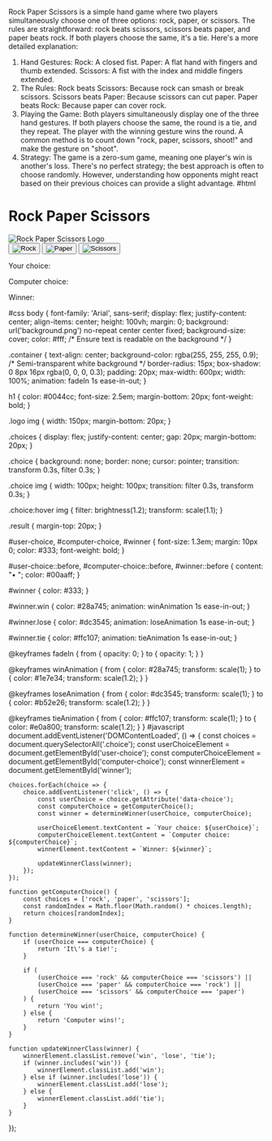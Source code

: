 Rock Paper Scissors is a simple hand game where two players simultaneously choose one of three options: rock, paper, or scissors. The rules are straightforward: rock beats scissors, scissors beats paper, and paper beats rock. If both players choose the same, it's a tie. 
Here's a more detailed explanation:
1. Hand Gestures:
Rock: A closed fist. 
Paper: A flat hand with fingers and thumb extended. 
Scissors: A fist with the index and middle fingers extended. 
2. The Rules:
Rock beats Scissors: Because rock can smash or break scissors. 
Scissors beats Paper: Because scissors can cut paper. 
Paper beats Rock: Because paper can cover rock. 
3. Playing the Game:
Both players simultaneously display one of the three hand gestures. 
If both players choose the same, the round is a tie, and they repeat. 
The player with the winning gesture wins the round. 
A common method is to count down "rock, paper, scissors, shoot!" and make the gesture on "shoot". 
4. Strategy:
The game is a zero-sum game, meaning one player's win is another's loss. 
There's no perfect strategy; the best approach is often to choose randomly. 
However, understanding how opponents might react based on their previous choices can provide a slight advantage. 
#html
<!DOCTYPE html>
<html lang="en">
<head>
    <meta charset="UTF-8">
    <meta name="viewport" content="width=device-width, initial-scale=1.0">
    <title>Rock Paper Scissors Game</title>
    <link rel="stylesheet" href="styles.css">
</head>
<body>
    <div class="container">
        <h1>Rock Paper Scissors</h1>
        <div class="logo">
            <img src="rock-paper-scissors-logo.jpg" alt="Rock Paper Scissors Logo">
        </div>
        <div class="choices">
            <button class="choice" data-choice="rock">
                <img src="rock.png" alt="Rock">
            </button>
            <button class="choice" data-choice="paper">
                <img src="paper.png" alt="Paper">
            </button>
            <button class="choice" data-choice="scissors">
                <img src="scissor.png" alt="Scissors">
            </button>
        </div>
        <div class="result">
            <p id="user-choice">Your choice: </p>
            <p id="computer-choice">Computer choice: </p>
            <p id="winner">Winner: </p>
        </div>
    </div>
    <script src="script.js"></script>
</body>
</html>
#css
body {
    font-family: 'Arial', sans-serif;
    display: flex;
    justify-content: center;
    align-items: center;
    height: 100vh;
    margin: 0;
    background: url('background.png') no-repeat center center fixed;
    background-size: cover;
    color: #fff; /* Ensure text is readable on the background */
}

.container {
    text-align: center;
    background-color: rgba(255, 255, 255, 0.9); /* Semi-transparent white background */
    border-radius: 15px;
    box-shadow: 0 8px 16px rgba(0, 0, 0, 0.3);
    padding: 20px;
    max-width: 600px;
    width: 100%;
    animation: fadeIn 1s ease-in-out;
}

h1 {
    color: #0044cc;
    font-size: 2.5em;
    margin-bottom: 20px;
    font-weight: bold;
}

.logo img {
    width: 150px;
    margin-bottom: 20px;
}

.choices {
    display: flex;
    justify-content: center;
    gap: 20px;
    margin-bottom: 20px;
}

.choice {
    background: none;
    border: none;
    cursor: pointer;
    transition: transform 0.3s, filter 0.3s;
}

.choice img {
    width: 100px;
    height: 100px;
    transition: filter 0.3s, transform 0.3s;
}

.choice:hover img {
    filter: brightness(1.2);
    transform: scale(1.1);
}

.result {
    margin-top: 20px;
}

#user-choice, #computer-choice, #winner {
    font-size: 1.3em;
    margin: 10px 0;
    color: #333;
    font-weight: bold;
}

#user-choice::before,
#computer-choice::before,
#winner::before {
    content: "• ";
    color: #00aaff;
}

#winner {
    color: #333;
}

#winner.win {
    color: #28a745;
    animation: winAnimation 1s ease-in-out;
}

#winner.lose {
    color: #dc3545;
    animation: loseAnimation 1s ease-in-out;
}

#winner.tie {
    color: #ffc107;
    animation: tieAnimation 1s ease-in-out;
}

@keyframes fadeIn {
    from {
        opacity: 0;
    }
    to {
        opacity: 1;
    }
}

@keyframes winAnimation {
    from {
        color: #28a745;
        transform: scale(1);
    }
    to {
        color: #1e7e34;
        transform: scale(1.2);
    }
}

@keyframes loseAnimation {
    from {
        color: #dc3545;
        transform: scale(1);
    }
    to {
        color: #b52e26;
        transform: scale(1.2);
    }
}

@keyframes tieAnimation {
    from {
        color: #ffc107;
        transform: scale(1);
    }
    to {
        color: #e0a800;
        transform: scale(1.2);
    }
}
#javascript
document.addEventListener('DOMContentLoaded', () => {
    const choices = document.querySelectorAll('.choice');
    const userChoiceElement = document.getElementById('user-choice');
    const computerChoiceElement = document.getElementById('computer-choice');
    const winnerElement = document.getElementById('winner');

    choices.forEach(choice => {
        choice.addEventListener('click', () => {
            const userChoice = choice.getAttribute('data-choice');
            const computerChoice = getComputerChoice();
            const winner = determineWinner(userChoice, computerChoice);

            userChoiceElement.textContent = `Your choice: ${userChoice}`;
            computerChoiceElement.textContent = `Computer choice: ${computerChoice}`;
            winnerElement.textContent = `Winner: ${winner}`;

            updateWinnerClass(winner);
        });
    });

    function getComputerChoice() {
        const choices = ['rock', 'paper', 'scissors'];
        const randomIndex = Math.floor(Math.random() * choices.length);
        return choices[randomIndex];
    }

    function determineWinner(userChoice, computerChoice) {
        if (userChoice === computerChoice) {
            return 'It\'s a tie!';
        }

        if (
            (userChoice === 'rock' && computerChoice === 'scissors') ||
            (userChoice === 'paper' && computerChoice === 'rock') ||
            (userChoice === 'scissors' && computerChoice === 'paper')
        ) {
            return 'You win!';
        } else {
            return 'Computer wins!';
        }
    }

    function updateWinnerClass(winner) {
        winnerElement.classList.remove('win', 'lose', 'tie');
        if (winner.includes('win')) {
            winnerElement.classList.add('win');
        } else if (winner.includes('lose')) {
            winnerElement.classList.add('lose');
        } else {
            winnerElement.classList.add('tie');
        }
    }
});
